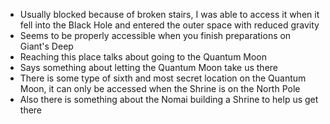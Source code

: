 - Usually blocked because of broken stairs, I was able to access it when it fell into the Black Hole and entered the outer space with reduced gravity
- Seems to be properly accessible when you finish preparations on Giant's Deep
- Reaching this place talks about going to the Quantum Moon
- Says something about letting the Quantum Moon take us there
- There is some type of sixth and most secret location on the Quantum Moon, it can only be accessed when the Shrine is on the North Pole
- Also there is something about the Nomai building a Shrine to help us get there